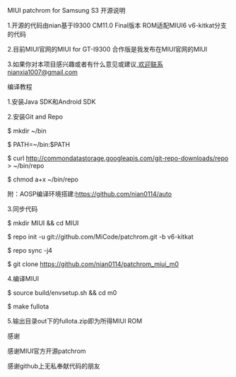 MIUI patchrom for Samsung S3 开源说明

1.开源的代码由nian基于I9300 CM11.0 Final版本 ROM适配MIUI6 v6-kitkat分支的代码

2.目前MIUI官网的MIUI for GT-I9300 合作版是我发布在MIUI官网的MIUI

3.如果你对本项目感兴趣或者有什么意见或建议,欢迎联系nianxia1007@gmail.com

编译教程

1.安装Java SDK和Android SDK 

2.安装Git and Repo

$ mkdir ~/bin

$ PATH=~/bin:$PATH

$ curl http://commondatastorage.googleapis.com/git-repo-downloads/repo > ~/bin/repo

$ chmod a+x ~/bin/repo

附：AOSP编译环境搭建:https://github.com/nian0114/auto

3.同步代码

$ mkdir MIUI && cd MIUI

$ repo init -u git://github.com/MiCode/patchrom.git -b v6-kitkat

$ repo sync -j4

$ git clone https://github.com/nian0114/patchrom_miui_m0

4.编译MIUI

$ source build/envsetup.sh && cd m0

$ make fullota

5.输出目录out下的fullota.zip即为所得MIUI ROM

感谢

感谢MIUI官方开源patchrom

感谢github上无私奉献代码的朋友
